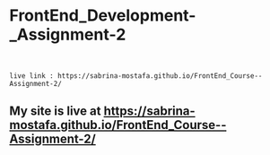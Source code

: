 # FrontEnd_Development-_Assignment-2
<br/>

    live link : https://sabrina-mostafa.github.io/FrontEnd_Course--Assignment-2/

## My site is live at https://sabrina-mostafa.github.io/FrontEnd_Course--Assignment-2/
